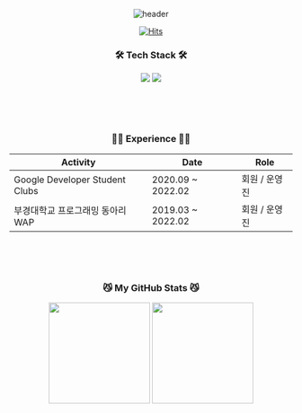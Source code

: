 <div align="center">

![header](https://capsule-render.vercel.app/api?type=Soft&color=ffb24d&height=300&text=Kang%20MinGyo&fontSize=40&desc=iOS%20Developer&fontColor=ffffff)
    
[![Hits](https://hits.seeyoufarm.com/api/count/incr/badge.svg?url=https://github.com/KangMinGyo&count_bg=%23FFB24D&title_bg=%23555555&icon=&icon_color=%23E7E7E7&title=hits&edge_flat=false)](https://hits.seeyoufarm.com)


### 🛠 Tech Stack 🛠
<p>
 <img src="https://img.shields.io/badge/iOS-000000?style=for-the-badge&logo=Apple&logoColor=white">
 <img src="https://img.shields.io/badge/Swift-F05138?style=for-the-badge&logo=Swift&logoColor=white">
</p>

<br/><br/><br/>

<!-- ### 🤔 Know Me
<p>
  <a href="https://receptive-chanter-627.notion.site/b3dd39e0773e47688405587180962537"><img src="https://img.shields.io/badge/Notion-ffffff?style=flat-square&logo=Notion&logoColor=black&link=[https://velog.io/@hyeinisfree](https://receptive-chanter-627.notion.site/b3dd39e0773e47688405587180962537)"/></a>
  <!-- <a href="mailto:kang15567@gmail.com"><img src="https://img.shields.io/badge/Gmail-d14836?style=flat-square&logo=Gmail&logoColor=white&link=kang15567@gmail.com"/></a>
</p>
-->

### 👩‍💻 Experience 👩‍💻

| Activity                         | Date              | Role          |
|----------------------------------|-------------------|---------------|
| Google Developer Student Clubs   | 2020.09 ~ 2022.02 | 회원 / 운영진 |
| 부경대학교 프로그래밍 동아리 WAP | 2019.03 ~ 2022.02 | 회원 / 운영진 |
  
<br/><br/><br/>

### 😼 My GitHub Stats 😼
<p>
  <img height="180em" src="https://github-readme-stats.vercel.app/api?username=KangMinGyo&show_icons=false&bg_color=00000000&&title_color=ffb24d&text_color=000000">
  <img height="180em" src="https://github-readme-stats.vercel.app/api/top-langs/?username=KangMinGyo&layout=compact&bg_color=00000000&&title_color=ffb24d&text_color=000000">
</p>

</div>
